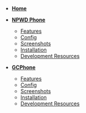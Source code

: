 - [**Home**](/)
- [**NPWD Phone**](npwd/home.md)
  - [Features](npwd/home?id=features)
  - [Config](npwd/home?id=configuration)
  - [Screenshots](npwd/home?id=screenshots)
  - [Installation](npwd/home?id=installation)
  - [Development Resources](npwd/development)

- [**GCPhone**](gcphone/home.md)
  - [Features](gcphone/home?id=features)
  - [Config](gcphone/home?id=features)
  - [Screenshots](gcphone/home?id=screenshots)
  - [Installation](gcphone/homeid=?installation)
  - [Development Resources](gcphone/development)

<!-- - [**Usage**](usage.md)
  - [Base Styling](usage?id=base-styling)
  - [Custom Styling](usage?id=custom-classes-guide)
  - [Main Functions](usage?id=function-types)
  - [Function Types](usage?id=triggering-notifications)
      - [Object Properties](usage?id=object-properties)
      - [Examples](usage?id=examples)
  - [Markdown Formatting Tags](usage?id=markdown-formatting-tags) -->
  